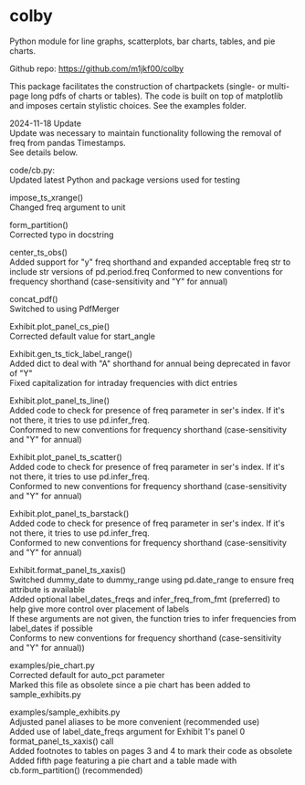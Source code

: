 # colby
Python module for line graphs, scatterplots, bar charts, tables, and pie charts.

Github repo: https://github.com/m1jkf00/colby

This package facilitates the construction of chartpackets (single- or multi-page long pdfs of charts or tables).
The code is built on top of matplotlib and imposes certain stylistic choices. See the examples folder.

2024-11-18 Update  
Update was necessary to maintain functionality following the removal of freq from pandas Timestamps.  
See details below.

code/cb.py:  
Updated latest Python and package versions used for testing

impose_ts_xrange()  
Changed freq argument to unit

form_partition()  
Corrected typo in docstring

center_ts_obs()  
Added support for "y" freq shorthand and expanded acceptable freq str to include str versions of pd.period.freq
Conformed to new conventions for frequency shorthand (case-sensitivity and "Y" for annual)

concat_pdf()  
Switched to using PdfMerger

Exhibit.plot_panel_cs_pie()  
Corrected default value for start_angle

Exhibit.gen_ts_tick_label_range()  
Added dict to deal with "A" shorthand for annual being deprecated in favor of "Y"  
Fixed capitalization for intraday frequencies with dict entries

Exhibit.plot_panel_ts_line()  
Added code to check for presence of freq parameter in ser's index. If it's not there, it tries to use pd.infer_freq.  
Conformed to new conventions for frequency shorthand (case-sensitivity and "Y" for annual)

Exhibit.plot_panel_ts_scatter()  
Added code to check for presence of freq parameter in ser's index. If it's not there, it tries to use pd.infer_freq.  
Conformed to new conventions for frequency shorthand (case-sensitivity and "Y" for annual)

Exhibit.plot_panel_ts_barstack()  
Added code to check for presence of freq parameter in ser's index. If it's not there, it tries to use pd.infer_freq.  
Conformed to new conventions for frequency shorthand (case-sensitivity and "Y" for annual)

Exhibit.format_panel_ts_xaxis()  
Switched dummy_date to dummy_range using pd.date_range to ensure freq attribute is available  
Added optional label_dates_freqs and infer_freq_from_fmt (preferred) to help give more control over placement of labels  
  If these arguments are not given, the function tries to infer frequencies from label_dates if possible  
Conforms to new conventions for frequency shorthand (case-sensitivity and "Y" for annual))


examples/pie_chart.py  
Corrected default for auto_pct parameter  
Marked this file as obsolete since a pie chart has been added to sample_exhibits.py


examples/sample_exhibits.py  
Adjusted panel aliases to be more convenient (recommended use)  
Added use of label_date_freqs argument for Exhibit 1's panel 0 format_panel_ts_xaxis() call  
Added footnotes to tables on pages 3 and 4 to mark their code as obsolete  
Added fifth page featuring a pie chart and a table made with cb.form_partition() (recommended)